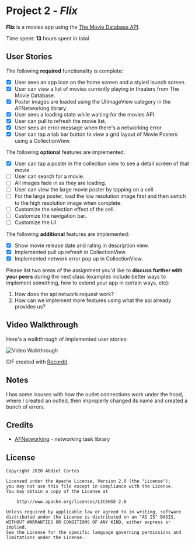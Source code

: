 # Project 2 - *Flix*

**Flix** is a movies app using the [The Movie Database API](http://docs.themoviedb.apiary.io/#).

Time spent: **13** hours spent in total

## User Stories

The following **required** functionality is complete:

- [x] User sees an app icon on the home screen and a styled launch screen.
- [x] User can view a list of movies currently playing in theaters from The Movie Database.
- [x] Poster images are loaded using the UIImageView category in the AFNetworking library.
- [x] User sees a loading state while waiting for the movies API.
- [x] User can pull to refresh the movie list.
- [x] User sees an error message when there's a networking error.
- [x] User can tap a tab bar button to view a grid layout of Movie Posters using a CollectionView.

The following **optional** features are implemented:

- [x] User can tap a poster in the collection view to see a detail screen of that movie
- [ ] User can search for a movie.
- [ ] All images fade in as they are loading.
- [ ] User can view the large movie poster by tapping on a cell.
- [ ] For the large poster, load the low resolution image first and then switch to the high resolution image when complete.
- [ ] Customize the selection effect of the cell.
- [ ] Customize the navigation bar.
- [ ] Customize the UI.

The following **additional** features are implemented:

- [x] Show movie release date and rating in description view.
- [x] Implemented pull up refresh in CollectionView.
- [x] Implemented network error pop up in CollectionView.

Please list two areas of the assignment you'd like to **discuss further with your peers** during the next class (examples include better ways to implement something, how to extend your app in certain ways, etc):

1. How does the api network request work?
2. How can we implement more features using what the api already provides us?

## Video Walkthrough

Here's a walkthrough of implemented user stories:

<img src='http://g.recordit.co/ETLSqYamLy.gif' width='' alt='Video Walkthrough' />

GIF created with [Recordit](https://recordit.co/).

## Notes

I has some issuses with how the outlet connections work under the hood, where I created an outled, then improperly changed its name and created a bunch of errors.

## Credits

- [AFNetworking](https://github.com/AFNetworking/AFNetworking) - networking task library

## License

    Copyright 2020 Abdiel Cortes

    Licensed under the Apache License, Version 2.0 (the "License");
    you may not use this file except in compliance with the License.
    You may obtain a copy of the License at

        http://www.apache.org/licenses/LICENSE-2.0

    Unless required by applicable law or agreed to in writing, software
    distributed under the License is distributed on an "AS IS" BASIS,
    WITHOUT WARRANTIES OR CONDITIONS OF ANY KIND, either express or implied.
    See the License for the specific language governing permissions and
    limitations under the License.
